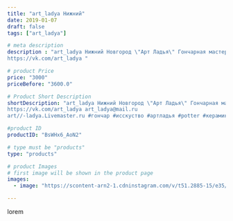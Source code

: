 ```yaml
---
title: "art_ladya Нижний"
date: 2019-01-07
draft: false
tags: ["art_ladya"]

# meta description
description : "art_ladya Нижний Новгород \"Арт Ладья\" Гончарная мастерская в Нижнем Новгороде. Изготовление керамики и мастер//-классы по обучению. 
https://vk.com/art_ladya "

# product Price
price: "3000"
priceBefore: "3600.0"

# Product Short Description
shortDescription: "art_ladya Нижний Новгород \"Арт Ладья\" Гончарная мастерская в Нижнем Новгороде. Изготовление керамики и мастер//-классы по обучению. 
https://vk.com/art_ladya art_ladya@mail.ru 
art//-ladya.Livemaster.ru #гончар #исскуство #артладья #potter #керамикадляинтерьера #керамикаручнаяработа #гончарнаямастерская #керамиканазаказ #handmade #посудаизглины #керамика #гончарнаяпосуда #эксклюзивнаякерамика #богатырь #decor #ceramicar #nntoday #claygoods #фестиваль #earthenware #ceramic #design #artladya #историческаяреконструкция #свияжск #ceramicart #гончарныйкруг #clay #авторскаякерамика"

#product ID
productID: "BsWHx6_AoN2"

# type must be "products"
type: "products"

# product Images
# first image will be shown in the product page
images:
  - image: "https://scontent-arn2-1.cdninstagram.com/v/t51.2885-15/e35/47690090_208201433468338_7060707583912963611_n.jpg?se=8&tp=1&_nc_ht=scontent-arn2-1.cdninstagram.com&_nc_cat=110&_nc_ohc=I5VThKiRQ1IAX9cXYMS&ccb=7-4&oh=ad97fe417bf80f9e3ef4ba56e8b18d5e&oe=60858E87&_nc_sid=86f79a&ig_cache_key=MTk1MTc4MTcwNTQyNTc4MTYyMg%3D%3D.2-ccb7-4"

---
```

lorem
